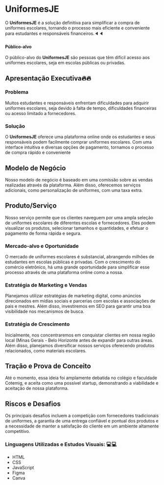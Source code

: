 # UniformesJE

O **UniformesJE** é a solução definitiva para simplificar a compra de uniformes escolares, tornando o processo mais eficiente e conveniente para estudantes e responsáveis financeiros.🔈🔈

#### Público-alvo

O público-alvo do **UniformesJE** são pessoas que têm difícil acesso aos uniformes escolares, seja em escolas públicas ou privadas.

## Apresentação Executiva🔥🔥

### Problema

Muitos estudantes e responsáveis enfrentam dificuldades para adquirir uniformes escolares, seja devido à falta de tempo, dificuldades financeiras ou acesso limitado a fornecedores.

### Solução

O **UniformesJE** oferece uma plataforma online onde os estudantes e seus responsáveis podem facilmente comprar uniformes escolares. Com uma interface intuitiva e diversas opções de pagamento, tornamos o processo de compra rápido e conveniente

## Modelo de Negócio

Nosso modelo de negócio é baseado em uma comissão sobre as vendas realizadas através da plataforma. Além disso, oferecemos serviços adicionais, como personalização de uniformes, com uma taxa extra.

## Produto/Serviço

Nosso serviço permite que os clientes naveguem por uma ampla seleção de uniformes escolares de diferentes escolas e fornecedores. Eles podem visualizar os produtos, selecionar tamanhos e quantidades, e efetuar o pagamento de forma rápida e segura.

### Mercado-alvo e Oportunidade

O mercado de uniformes escolares é substancial, abrangendo milhões de estudantes em escolas públicas e privadas. Com o crescimento do comércio eletrônico, há uma grande oportunidade para simplificar esse processo através de uma plataforma online como a nossa.

### Estratégia de Marketing e Vendas

Planejamos utilizar estratégias de marketing digital, como anúncios direcionados em mídias sociais e parcerias com escolas e associações de pais e mestres. Além disso, investiremos em SEO para garantir uma boa visibilidade nos mecanismos de busca.

### Estratégia de Crescimento

Inicialmente, nos concentraremos em conquistar clientes em nossa região local (Minas Gerais - Belo Horizonte antes de expandir para outras áreas. Além disso, planejamos diversificar nossos serviços oferecendo produtos relacionados, como materiais escolares.

## Tração e Prova de Conceito

Até o momento, essa ideia foi amplamente debatida no colégio e faculdade Cotemig, e aceita como uma possível startup, demonstrando a viabilidade e aceitação de nossa plataforma.

## Riscos e Desafios

Os principais desafios incluem a competição com fornecedores tradicionais de uniformes, a garantia de uma entrega confiável e pontual dos produtos e a necessidade de manter a satisfação do cliente em um ambiente altamente competitivo.

### Linguagens Utilizadas e Estudos Visuais: 💻💻

- HTML
- CSS
- JavaScript
- Figma
- Canva


